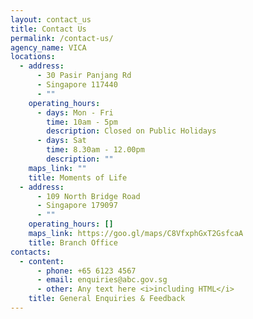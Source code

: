 ```yaml
---
layout: contact_us
title: Contact Us
permalink: /contact-us/
agency_name: VICA
locations:
  - address:
      - 30 Pasir Panjang Rd
      - Singapore 117440
      - ""
    operating_hours:
      - days: Mon - Fri
        time: 10am - 5pm
        description: Closed on Public Holidays
      - days: Sat
        time: 8.30am - 12.00pm
        description: ""
    maps_link: ""
    title: Moments of Life
  - address:
      - 109 North Bridge Road
      - Singapore 179097
      - ""
    operating_hours: []
    maps_link: https://goo.gl/maps/C8VfxphGxT2GsfcaA
    title: Branch Office
contacts:
  - content:
      - phone: +65 6123 4567
      - email: enquiries@abc.gov.sg
      - other: Any text here <i>including HTML</i>
    title: General Enquiries & Feedback
---
```

